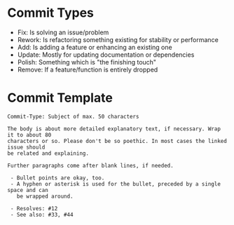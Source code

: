 # Commit Types

- Fix: Is solving an issue/problem
- Rework: Is refactoring something existing for stability or performance
- Add: Is adding a feature or enhancing an existing one
- Update: Mostly for updating documentation or dependencies
- Polish: Something which is "the finishing touch"
- Remove: If a feature/function is entirely dropped

# Commit Template

```
Commit-Type: Subject of max. 50 characters

The body is about more detailed explanatory text, if necessary. Wrap it to about 80
characters or so. Please don't be so poethic. In most cases the linked issue should
be related and explaining.

Further paragraphs come after blank lines, if needed.

 - Bullet points are okay, too.
 - A hyphen or asterisk is used for the bullet, preceded by a single space and can
   be wrapped around.

 - Resolves: #12
 - See also: #33, #44
```
